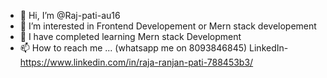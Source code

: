 - 👋 Hi, I’m @Raj-pati-au16
- 👀 I’m interested in Frontend Developement or Mern stack developement
- 🌱 I have completed learning Mern stack Development
- 📫 How to reach me ...
   (whatsapp me on 8093846845)
   LinkedIn-
   https://www.linkedin.com/in/raja-ranjan-pati-788453b3/

<!---
Raj-pati-au16/Raj-pati-au16 is a ✨ special ✨ repository because its `README.md` (this file) appears on your GitHub profile.
You can click the Preview link to take a look at your changes.
--->
